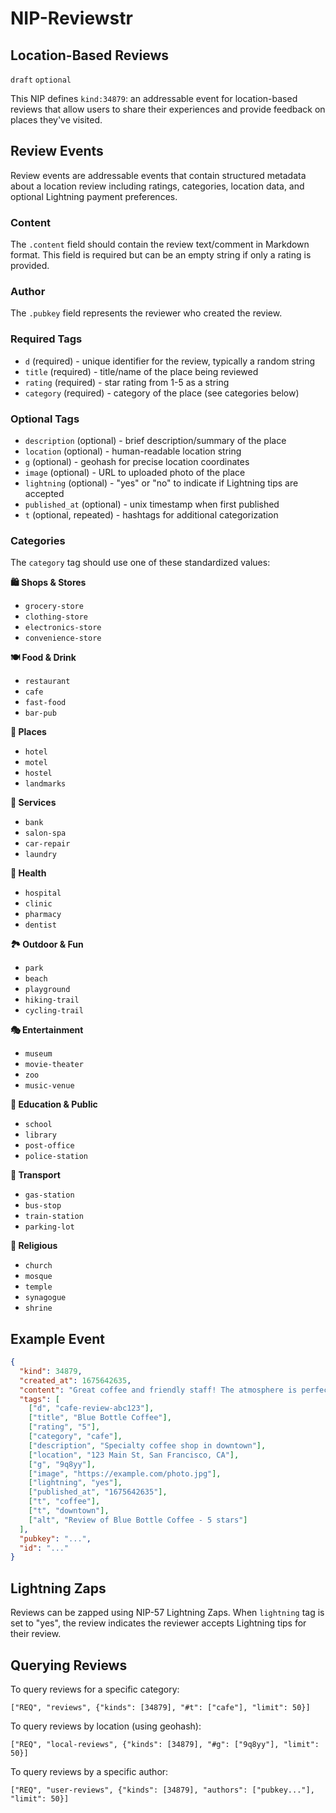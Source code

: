 NIP-Reviewstr
=============

Location-Based Reviews
----------------------

`draft` `optional`

This NIP defines `kind:34879`: an addressable event for location-based reviews that allow users to share their experiences and provide feedback on places they've visited.

## Review Events

Review events are addressable events that contain structured metadata about a location review including ratings, categories, location data, and optional Lightning payment preferences.

### Content

The `.content` field should contain the review text/comment in Markdown format. This field is required but can be an empty string if only a rating is provided.

### Author

The `.pubkey` field represents the reviewer who created the review.

### Required Tags

- `d` (required) - unique identifier for the review, typically a random string
- `title` (required) - title/name of the place being reviewed
- `rating` (required) - star rating from 1-5 as a string
- `category` (required) - category of the place (see categories below)

### Optional Tags

- `description` (optional) - brief description/summary of the place
- `location` (optional) - human-readable location string
- `g` (optional) - geohash for precise location coordinates
- `image` (optional) - URL to uploaded photo of the place
- `lightning` (optional) - "yes" or "no" to indicate if Lightning tips are accepted
- `published_at` (optional) - unix timestamp when first published
- `t` (optional, repeated) - hashtags for additional categorization

### Categories

The `category` tag should use one of these standardized values:

**🛍️ Shops & Stores**
- `grocery-store`
- `clothing-store` 
- `electronics-store`
- `convenience-store`

**🍽️ Food & Drink**
- `restaurant`
- `cafe`
- `fast-food`
- `bar-pub`

**🏨 Places**
- `hotel`
- `motel`
- `hostel`
- `landmarks`

**🧰 Services**
- `bank`
- `salon-spa`
- `car-repair`
- `laundry`

**🏥 Health**
- `hospital`
- `clinic`
- `pharmacy`
- `dentist`

**🏞️ Outdoor & Fun**
- `park`
- `beach`
- `playground`
- `hiking-trail`
- `cycling-trail`

**🎭 Entertainment**
- `museum`
- `movie-theater`
- `zoo`
- `music-venue`

**🏫 Education & Public**
- `school`
- `library`
- `post-office`
- `police-station`

**🚗 Transport**
- `gas-station`
- `bus-stop`
- `train-station`
- `parking-lot`

**🛐 Religious**
- `church`
- `mosque`
- `temple`
- `synagogue`
- `shrine`

## Example Event

```json
{
  "kind": 34879,
  "created_at": 1675642635,
  "content": "Great coffee and friendly staff! The atmosphere is perfect for working or meeting friends. Highly recommend the cappuccino.",
  "tags": [
    ["d", "cafe-review-abc123"],
    ["title", "Blue Bottle Coffee"],
    ["rating", "5"],
    ["category", "cafe"],
    ["description", "Specialty coffee shop in downtown"],
    ["location", "123 Main St, San Francisco, CA"],
    ["g", "9q8yy"],
    ["image", "https://example.com/photo.jpg"],
    ["lightning", "yes"],
    ["published_at", "1675642635"],
    ["t", "coffee"],
    ["t", "downtown"],
    ["alt", "Review of Blue Bottle Coffee - 5 stars"]
  ],
  "pubkey": "...",
  "id": "..."
}
```

## Lightning Zaps

Reviews can be zapped using NIP-57 Lightning Zaps. When `lightning` tag is set to "yes", the review indicates the reviewer accepts Lightning tips for their review.

## Querying Reviews

To query reviews for a specific category:
```
["REQ", "reviews", {"kinds": [34879], "#t": ["cafe"], "limit": 50}]
```

To query reviews by location (using geohash):
```
["REQ", "local-reviews", {"kinds": [34879], "#g": ["9q8yy"], "limit": 50}]
```

To query reviews by a specific author:
```
["REQ", "user-reviews", {"kinds": [34879], "authors": ["pubkey..."], "limit": 50}]
```
